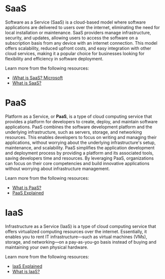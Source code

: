 # SaaS

Software as a Service (SaaS) is a cloud-based model where software applications are delivered to users over the internet, eliminating the need for local installation or maintenance. SaaS providers manage infrastructure, security, and updates, allowing users to access the software on a subscription basis from any device with an internet connection. This model offers scalability, reduced upfront costs, and easy integration with other cloud services, making it a popular choice for businesses looking for flexibility and efficiency in software deployment.

Learn more from the following resources:

- [iWhat is SaaS? Microsoft](https://azure.microsoft.com/en-us/resources/cloud-computing-dictionary/what-is-saas)
- [What is SaaS?](https://www.youtube.com/watch?v=UEHdYNXiIUU)

# PaaS

Platform as a Service, or **PaaS**, is a type of cloud computing service that provides a platform for developers to create, deploy, and maintain software applications. PaaS combines the software development platform and the underlying infrastructure, such as servers, storage, and networking resources. This enables developers to focus on writing and managing their applications, without worrying about the underlying infrastructure's setup, maintenance, and scalability. PaaS simplifies the application development and deployment process by providing a platform and its associated tools, saving developers time and resources. By leveraging PaaS, organizations can focus on their core competencies and build innovative applications without worrying about infrastructure management.

Learn more from the following resources:

- [What is PaaS?](https://azure.microsoft.com/en-us/resources/cloud-computing-dictionary/what-is-paas)
- [PaaS Explained](https://www.youtube.com/watch?v=QAbqJzd0PEE)

# IaaS

Infrastructure as a Service (IaaS) is a type of cloud computing service that offers virtualized computing resources over the internet. Essentially, it enables you to rent IT infrastructure—such as virtual machines (VMs), storage, and networking—on a pay-as-you-go basis instead of buying and maintaining your own physical hardware.

Learn more from the following resources:

- [IaaS Explained](https://www.youtube.com/watch?v=XRdmfo4M_YA)
- [What is IaaS?](https://azure.microsoft.com/en-gb/resources/cloud-computing-dictionary/what-is-iaas)
